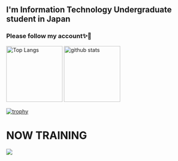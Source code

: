 ## I'm Information Technology Undergraduate student in Japan
### Please follow my account✨👋
<p align="left"> 
  <img alt="Top Langs" height="150px" src="https://github-readme-stats.vercel.app/api/top-langs/?username=solocomedian&exclude_repo=solocomedian/AtCoder&layout=compact&count_private=true&show_icons=true&theme=tokyonight" />
  <img alt="github stats" height="150px" src="https://github-readme-stats.vercel.app/api?username=solocomedian&exclude_repo=solocomedian/AtCoder&count_private=true&show_icons=true&show_icons=true&theme=tokyonight" />
</p>

[![trophy](https://github-profile-trophy.vercel.app/?username=solocomedian&exclude_repo=solocomedian/AtCoder&theme=tokyonight&column=7
)](https://github.com/ryo-ma/github-profile-trophy)


# NOW TRAINING
<img src="https://skillicons.dev/icons?i=python,cpp,html,css,mysql,laravel,docker,vscode,github" /> <br /><br />
